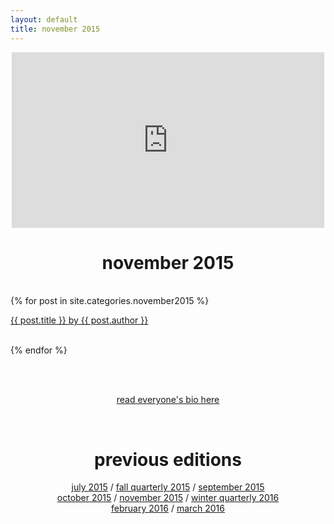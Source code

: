 ```yaml
---
layout: default
title: november 2015
---
```

<div align="center">
    <iframe src="https://player.vimeo.com/video/144661082" width="500" height="281" frameborder="0" webkitallowfullscreen mozallowfullscreen allowfullscreen></iframe>
    <p><h1>november 2015</h1></p><br>
</div>
<div align="left">
    {% for post in site.categories.november2015 %}
    <div class="items-wrapper">
        <div class="item">
            <p><a href="../{{ post.url }}">{{ post.title }} by {{ post.author }}</a>
            <br />
            <br />
        </div>
    </div>
        
{% endfor %}
</div>

<br><br>
<p align="center"><a href="../november2015/people.html">read everyone's bio here</a></p>
<br>

<div align="center">
    <p><h1>previous editions</h1></p>
    <a href="../july2015/">july 2015</a> / <a href="../fall2015/">fall quarterly 2015</a> / <a href="../september2015/">september 2015</a> <br> <a href="../october2015/">october 2015</a> / <a href="../november2015/">november 2015</a> / <a href="../winter2016/">winter quarterly 2016</a> <br> <a href="../february2016 /">february 2016</a> / <a href="../march2015 /">march 2016</a>
</div>

<br><br>